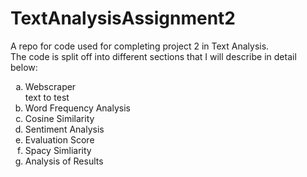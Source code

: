 # TextAnalysisAssignment2
A repo for code used for completing project 2 in Text Analysis. <br>
The code is split off into different sections that I will describe in detail below:
<ol type="a">
  <li>Webscraper</li>
  text to test
  <li>Word Frequency Analysis</li>
  <li>Cosine Similarity</li>
  <li>Sentiment Analysis</li>
  <li>Evaluation Score</li>
  <li>Spacy Simliarity</li>
  <li>Analysis of Results</li>
  
  
</ol>
